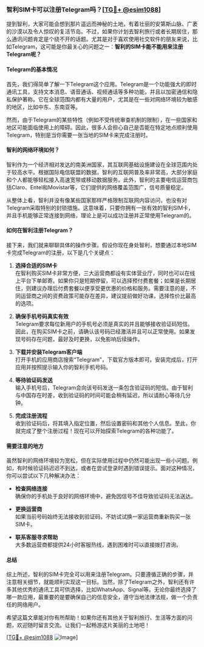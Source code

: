 ### 智利SIM卡可以注册Telegram吗？[[TG💪+ @esim1088](https://t.me/s/esim1088)]

提到智利，大家可能会想到那片遥远而神秘的土地，有着壮丽的安第斯山脉、广袤的沙漠以及令人惊叹的复活节岛。不过，如果你计划去智利旅行或者长期居住，那么通讯问题肯定是个绕不开的话题。尤其是对于喜欢使用社交软件的朋友来说，比如Telegram，这可能是你最关心的问题之一：**智利的SIM卡能不能用来注册Telegram呢？**

#### Telegram的基本情况

首先，我们得简单了解一下Telegram这个应用。Telegram是一个功能强大的即时通讯工具，支持文本消息、语音通话、视频通话等多种功能，并且以加密通信和隐私保护著称。它在全球范围内都有大量的用户，尤其是在一些对网络环境较为敏感的地区，比如中东、东南亚等。

然而，由于Telegram的某些特性（例如不受传统审查机制的限制），在一些国家和地区可能面临使用上的障碍。因此，很多人会担心自己是否能在特定地点顺利使用Telegram，特别是当你需要一张当地的SIM卡来完成注册时。

#### 智利的网络环境如何？

智利作为一个经济相对发达的南美洲国家，其互联网基础设施建设在全球范围内处于较高水平。根据国际电信联盟的数据，智利的互联网普及率非常高，大部分家庭和个人都能够轻松接入高速宽带或移动数据服务。此外，智利的主要电信运营商包括Claro、Entel和Movistar等，它们提供的网络覆盖范围广，信号质量稳定。

从整体上看，智利并没有像某些国家那样严格限制互联网内容访问，也没有对Telegram采取特别的封锁措施。这意味着，只要你拥有一张有效的智利SIM卡，并且手机能够正常连接到网络，理论上是可以成功注册并正常使用Telegram的。

#### 如何在智利注册Telegram？

接下来，我们就来聊聊具体的操作步骤。假设你现在身处智利，想要通过本地SIM卡完成Telegram的注册，以下是几个关键点：

1. **选择合适的SIM卡**  
   在智利购买SIM卡非常方便，三大运营商都设有实体营业厅，同时也可以在线上平台下单邮寄。如果你只是短期停留，可以选择预付费套餐；如果是长期居住，则建议办理后付费套餐以便享受更优惠的价格和服务。需要注意的是，不同运营商之间的资费政策可能存在差异，建议提前做好功课，选择性价比最高的选项。

2. **确保手机号码真实有效**  
   Telegram要求每位新用户的手机号必须是真实的并且能够接收验证码短信。因此，在购买SIM卡之前，请确认该号码已经激活并且可以正常使用。如果发现号码存在问题，最好及时更换，以免影响后续操作。

3. **下载并安装Telegram客户端**  
   打开手机的应用商店搜索“Telegram”，下载官方版本即可。安装完成后，打开应用并按照提示输入你的智利手机号码。

4. **等待验证码发送**  
   输入手机号后，Telegram会向该号码发送一条包含验证码的短信。由于智利与中国存在时差，收到验证码的时间可能会稍有延迟，所以请耐心等待几分钟。

5. **完成注册流程**  
   收到验证码后，将其填入指定位置，然后设置密码和其他个人信息。至此，你就完成了整个注册过程！现在可以开始探索Telegram的各种功能了。

#### 需要注意的地方

虽然智利的网络环境较为宽松，但在实际使用过程中仍然可能出现一些小问题。例如，有时候验证码迟迟不到达，或者在尝试登录时遇到错误提示。面对这种情况，你可以尝试以下几种解决办法：

- **检查网络连接**  
  确保你的手机处于良好的网络环境中，避免因信号不佳导致验证码无法送达。
  
- **更换运营商**  
  如果当前号码始终无法接收到验证码，不妨试试换一家运营商重新购买一张SIM卡。
  
- **联系客服寻求帮助**  
  大多数运营商都提供24小时客服热线，遇到困难时可以直接拨打咨询。

#### 总结

综上所述，智利的SIM卡完全可以用来注册Telegram。只要遵循正确的步骤，并注意相关细节，就能顺利实现这一目标。当然，除了Telegram之外，智利还有许多其他优秀的通讯工具可供选择，比如WhatsApp、Signal等。无论你最终选择了哪一款应用，最重要的是要确保自己的信息安全，遵守当地法律法规，做一个负责任的网络用户。

希望这篇文章能对你有所帮助！如果你还有其他关于智利旅行、生活等方面的问题，欢迎随时留言交流。让我们一起畅游这片美丽的土地吧！

[[TG💪+ @esim1088](https://t.me/s/esim1088) ![Image](https://i.postimg.cc/4NQfJmqS/Snipaste-2025-05-13-00-14-12.png)]